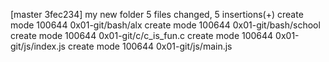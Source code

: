 [master 3fec234] my new folder
 5 files changed, 5 insertions(+)
 create mode 100644 0x01-git/bash/alx
 create mode 100644 0x01-git/bash/school
 create mode 100644 0x01-git/c/c_is_fun.c
 create mode 100644 0x01-git/js/index.js
 create mode 100644 0x01-git/js/main.js
